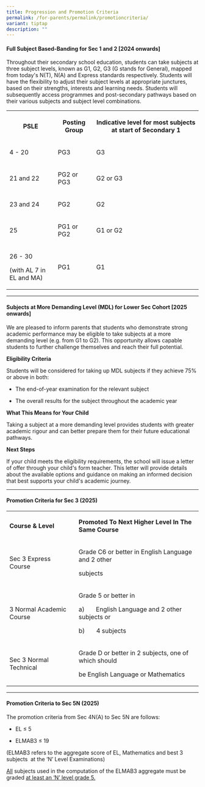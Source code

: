 ```yaml
---
title: Progression and Promotion Criteria
permalink: /for-parents/permalink/promotioncriteria/
variant: tiptap
description: ""
---
```

<h4><strong>Full Subject Based-Banding for Sec 1 and 2 [2024 onwards]</strong></h4>
<p>Throughout their secondary school education, students can take subjects
at three subject levels, known as G1, G2, G3 (G stands for General), mapped
from today's N(T), N(A) and Express standards respectively. Students will
have the flexibility to adjust their subject levels at appropriate junctures,
based on their strengths, interests and learning needs. Students will subsequently
access programmes and post-secondary pathways based on their various subjects
and subject level combinations.</p>
<table style="minWidth: 75px">
<colgroup>
<col>
<col>
<col>
</colgroup>
<tbody>
<tr>
<th rowspan="1" colspan="1">
<p>PSLE</p>
</th>
<th rowspan="1" colspan="1">
<p>Posting Group</p>
</th>
<th rowspan="1" colspan="1">
<p>Indicative level for most subjects at start of Secondary 1</p>
</th>
</tr>
<tr>
<td rowspan="1" colspan="1">
<p>4 - 20</p>
</td>
<td rowspan="1" colspan="1">
<p>PG3</p>
</td>
<td rowspan="1" colspan="1">
<p>G3</p>
</td>
</tr>
<tr>
<td rowspan="1" colspan="1">
<p>21 and 22</p>
</td>
<td rowspan="1" colspan="1">
<p>PG2 or PG3</p>
</td>
<td rowspan="1" colspan="1">
<p>G2 or G3</p>
</td>
</tr>
<tr>
<td rowspan="1" colspan="1">
<p>23 and 24</p>
</td>
<td rowspan="1" colspan="1">
<p>PG2</p>
</td>
<td rowspan="1" colspan="1">
<p>G2</p>
</td>
</tr>
<tr>
<td rowspan="1" colspan="1">
<p>25</p>
</td>
<td rowspan="1" colspan="1">
<p>PG1 or PG2</p>
</td>
<td rowspan="1" colspan="1">
<p>G1 or G2</p>
</td>
</tr>
<tr>
<td rowspan="1" colspan="1">
<p>26 - 30</p>
<p>(with AL 7 in EL and MA)</p>
</td>
<td rowspan="1" colspan="1">
<p>PG1</p>
</td>
<td rowspan="1" colspan="1">
<p>G1</p>
</td>
</tr>
</tbody>
</table>
<hr>
<p></p>
<h4><strong>Subjects at More Demanding Level (MDL) for Lower Sec Cohort [2025 onwards]</strong></h4>
<p>We are pleased to inform parents that students who demonstrate strong
academic performance may be eligible to take subjects at a more demanding
level (e.g. from G1 to G2). This opportunity allows capable students to
further challenge themselves and reach their full potential.</p>
<p><strong>Eligibility Criteria</strong>
</p>
<p>Students will be considered for taking up MDL subjects if they achieve
75% or above in both:</p>
<ul data-tight="true" class="tight">
<li>
<p>The end-of-year examination for the relevant subject</p>
</li>
<li>
<p>The overall results for the subject throughout the academic year</p>
</li>
</ul>
<p><strong>What This Means for Your Child</strong>
</p>
<p>Taking a subject at a more demanding level provides students with greater
academic rigour and can better prepare them for their future educational
pathways.</p>
<p><strong>Next Steps</strong>
</p>
<p>If your child meets the eligibility requirements, the school will issue
a letter of offer through your child's form teacher. This letter will provide
details about the available options and guidance on making an informed
decision that best supports your child's academic journey.</p>
<hr>
<h4><strong>Promotion Criteria for Sec 3 (2025)</strong></h4>
<table style="minWidth: 50px">
<colgroup>
<col>
<col>
</colgroup>
<tbody>
<tr>
<td rowspan="1" colspan="1">
<p><strong>Course &amp; Level</strong>
</p>
</td>
<td rowspan="1" colspan="1">
<p><strong>Promoted To Next Higher Level In The Same Course</strong>
</p>
</td>
</tr>
<tr>
<td rowspan="1" colspan="1">
<p>Sec 3 Express Course</p>
</td>
<td rowspan="1" colspan="1">
<p>Grade C6 or better in English Language and 2 other</p>
<p>subjects</p>
</td>
</tr>
<tr>
<td rowspan="1" colspan="1">
<p>3 Normal Academic Course</p>
</td>
<td rowspan="1" colspan="1">
<p>Grade 5 or better in</p>
<p>a)&nbsp;&nbsp;&nbsp;&nbsp;&nbsp;&nbsp; English Language and 2 other subjects
or</p>
<p>b)&nbsp;&nbsp;&nbsp;&nbsp;&nbsp;&nbsp; 4 subjects</p>
</td>
</tr>
<tr>
<td rowspan="1" colspan="1">
<p>Sec 3 Normal Technical</p>
</td>
<td rowspan="1" colspan="1">
<p>Grade D or better in 2 subjects, one of which should</p>
<p>be English Language or Mathematics</p>
</td>
</tr>
</tbody>
</table>
<hr>
<h4><strong>Promotion Criteria to Sec 5N (2025)</strong></h4>
<p>The promotion criteria from Sec 4N(A) to Sec 5N are follows:</p>
<ul data-tight="true" class="tight">
<li>
<p>EL ≤ 5</p>
</li>
<li>
<p>ELMAB3 ≤ 19</p>
</li>
</ul>
<p>(ELMAB3 refers to the aggregate score of EL, Mathematics and best 3 subjects&nbsp;
at the ‘N’ Level Examinations)</p>
<p><u>All</u> subjects used in the computation of the ELMAB3 aggregate must
be graded <u>at least an ‘N’ level grade 5.</u>
</p>
<h4></h4>
<p></p>
